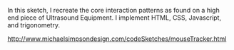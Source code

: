 In this sketch, I recreate the core interaction patterns as found on a high end piece of Ultrasound Equipment. I implement HTML, CSS, Javascript, and trigonometry.

http://www.michaelsimpsondesign.com/codeSketches/mouseTracker.html
